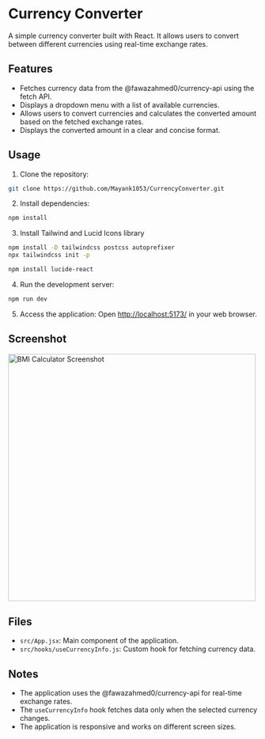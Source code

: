 Currency Converter
===============

A simple currency converter built with React. It allows users to convert between different currencies using real-time exchange rates.

Features
--------

* Fetches currency data from the @fawazahmed0/currency-api using the fetch API.
* Displays a dropdown menu with a list of available currencies.
* Allows users to convert currencies and calculates the converted amount based on the fetched exchange rates.
* Displays the converted amount in a clear and concise format.

Usage
-----

1. Clone the repository:

```bash
git clone https://github.com/Mayank1053/CurrencyConverter.git
```

2. Install dependencies:

```bash
npm install
```
3. Install Tailwind and Lucid Icons library

```bash
npm install -D tailwindcss postcss autoprefixer
npx tailwindcss init -p
```
```bash
npm install lucide-react
```

4. Run the development server:

```bash
npm run dev
```

5. Access the application: Open <http://localhost:5173/> in your web browser.

Screenshot
----------
<img src="https://github.com/Mayank1053/CurrencyConverter/assets/96438897/a62346d6-92b9-4d73-b3f0-dd700e19f537" alt="BMI Calculator Screenshot" width="500"/>

Files
-----

* `src/App.jsx`: Main component of the application.
* `src/hooks/useCurrencyInfo.js`: Custom hook for fetching currency data.

Notes
-----

* The application uses the @fawazahmed0/currency-api for real-time exchange rates.
* The `useCurrencyInfo` hook fetches data only when the selected currency changes.
* The application is responsive and works on different screen sizes.
